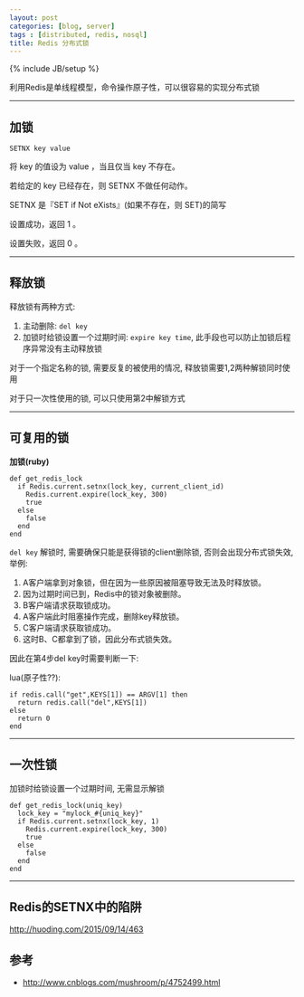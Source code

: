 ```yaml
---
layout: post
categories: [blog, server]
tags : [distributed, redis, nosql]
title: Redis 分布式锁
---
```

{% include JB/setup %}


利用Redis是单线程模型，命令操作原子性，可以很容易的实现分布式锁

---

## 加锁

    SETNX key value

将 key 的值设为 value ，当且仅当 key 不存在。

若给定的 key 已经存在，则 SETNX 不做任何动作。

SETNX 是『SET if Not eXists』(如果不存在，则 SET)的简写

设置成功，返回 1 。

设置失败，返回 0 。

---

## 释放锁

释放锁有两种方式:

1. 主动删除: `del key`
2. 加锁时给锁设置一个过期时间: `expire key time`, 此手段也可以防止加锁后程序异常没有主动释放锁

对于一个指定名称的锁, 需要反复的被使用的情况, 释放锁需要1,2两种解锁同时使用

对于只一次性使用的锁, 可以只使用第2中解锁方式

---

## 可复用的锁

**加锁(ruby)**

    def get_redis_lock
      if Redis.current.setnx(lock_key, current_client_id)
        Redis.current.expire(lock_key, 300)
        true
      else
        false
      end
    end


`del key` 解锁时, 需要确保只能是获得锁的client删除锁, 否则会出现分布式锁失效, 举例:

1. A客户端拿到对象锁，但在因为一些原因被阻塞导致无法及时释放锁。
2. 因为过期时间已到，Redis中的锁对象被删除。
3. B客户端请求获取锁成功。
4. A客户端此时阻塞操作完成，删除key释放锁。
5. C客户端请求获取锁成功。
6. 这时B、C都拿到了锁，因此分布式锁失效。

因此在第4步del key时需要判断一下:

lua(原子性??):

    if redis.call("get",KEYS[1]) == ARGV[1] then
      return redis.call("del",KEYS[1])
    else 
      return 0
    end

---

## 一次性锁

加锁时给锁设置一个过期时间, 无需显示解锁

    def get_redis_lock(uniq_key)
      lock_key = "mylock_#{uniq_key}"
      if Redis.current.setnx(lock_key, 1)
        Redis.current.expire(lock_key, 300)
        true
      else
        false
      end
    end

---

## Redis的SETNX中的陷阱

<http://huoding.com/2015/09/14/463>

## 参考

* <http://www.cnblogs.com/mushroom/p/4752499.html>
